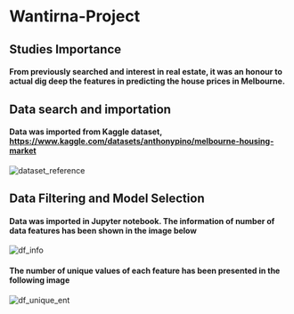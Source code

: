 # Wantirna-Project

## Studies Importance

#### From previously searched and interest in real estate, it was an honour to actual dig deep the features in predicting the house prices in Melbourne. 

## Data search and importation

#### Data was imported from Kaggle dataset, https://www.kaggle.com/datasets/anthonypino/melbourne-housing-market
![dataset_reference](https://github.com/LKDSOUZA/Wantirna-Project/assets/118155597/83f4739b-bc4f-4e2a-9819-bd39b09ff0d2)

## Data Filtering and Model Selection

#### Data was imported in Jupyter notebook. The information of number of data features has been shown in the image below
![df_info](https://github.com/LKDSOUZA/Wantirna-Project/assets/118155597/c57cecf6-4a4f-4bc7-99df-6ede48ad90eb)

#### The number of unique values of each feature has been presented in the following image
![df_unique_ent](https://github.com/LKDSOUZA/Wantirna-Project/assets/118155597/c0107dc2-01ed-4306-8b8e-ee37f6cbc849)

